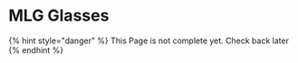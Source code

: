 # MLG Glasses

{% hint style="danger" %}
This Page is not complete yet. Check back later
{% endhint %}

